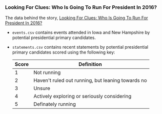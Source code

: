 ### Looking For Clues: Who Is Going To Run For President In 2016?

The data behind the story, [Looking For Clues: Who Is Going To Run For President In 2016?](http://fivethirtyeight.com/datalab/2016-president-who-is-going-to-run)

* `events.csv` contains events attended in Iowa and New Hampshire by potential presidential primary candidates.


* `statements.csv` contains recent statements by potential presidential primary candidates scored using the following key:

	Score | Definition
	---|---------
	1 | Not running
	2 | Haven't ruled out running, but leaning towards no
	3 | Unsure
	4 | Actively exploring or seriously considering
	5 | Definately running

